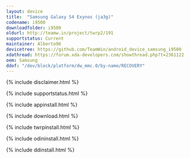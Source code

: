 ```yaml
---
layout: device
title:  "Samsung Galaxy S4 Exynos (ja3g)"
codename: i9500
downloadfolder: i9500
oldurl: http://teamw.in/project/twrp2/191
supportstatus: Current
maintainer: Alberto96
devicetree: https://github.com/TeamWin/android_device_samsung_i9500
xdathread: https://forum.xda-developers.com/showthread.php?t=2361122
oem: Samsung
ddof: "/dev/block/platform/dw_mmc.0/by-name/RECOVERY"
---
```


{% include disclaimer.html %}

{% include supportstatus.html %}

{% include appinstall.html %}

{% include download.html %}

{% include twrpinstall.html %}

{% include odininstall.html %}

{% include ddinstall.html %}
